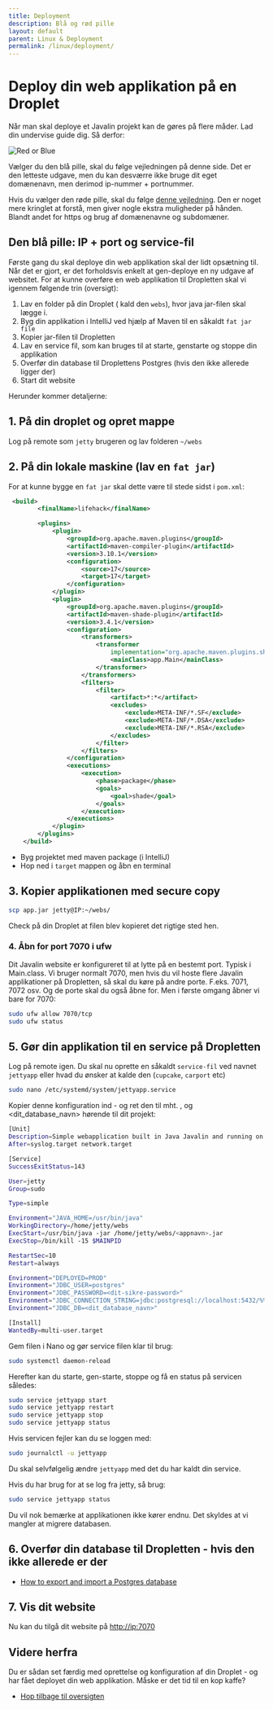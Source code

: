 ```yaml
---
title: Deployment
description: Blå og rød pille
layout: default
parent: Linux & Deployment
permalink: /linux/deployment/
---
```


# Deploy din web applikation på en Droplet

Når man skal deploye et Javalin projekt kan de gøres på flere måder. Lad din undervise guide dig. Så derfor:

![Red or Blue](./images/redblue.webp)

Vælger du den blå pille, skal du følge vejledningen på denne side. Det er den letteste udgave,
men du kan desværre ikke bruge dit eget domænenavn, men derimod ip-nummer + portnummer.

Hvis du vælger den røde pille, skal du følge [denne vejledning](https://github.com/dat2Cph/caddy_deployment). Den er noget mere kringlet at forstå, men giver nogle ekstra muligheder på hånden. Blandt andet for https og brug af domænenavne og subdomæner.

## Den blå pille: IP + port og service-fil

Første gang du skal deploye din web applikation skal der lidt opsætning til. Når det er gjort, er det forholdsvis enkelt at gen-deploye en ny udgave af websitet. For at kunne overføre en web applikation til Dropletten skal vi igennem følgende trin (oversigt):

1. Lav en folder på din Droplet ( kald den `webs`), hvor java jar-filen skal lægge i.
2. Byg din applikation i IntelliJ ved hjælp af Maven til en såkaldt `fat jar file`
3. Kopier jar-filen til Dropletten
4. Lav en service fil, som kan bruges til at starte, genstarte og stoppe din applikation
5. Overfør din database til Droplettens Postgres (hvis den ikke allerede ligger der)
6. Start dit website

Herunder kommer detaljerne:

## 1. På din droplet og opret mappe

Log på remote som `jetty` brugeren og lav folderen `~/webs`

## 2. På din lokale maskine (lav en `fat jar`)

For at kunne bygge en `fat jar` skal dette være til stede sidst i `pom.xml`:

```xml
 <build>
        <finalName>lifehack</finalName>

        <plugins>
            <plugin>
                <groupId>org.apache.maven.plugins</groupId>
                <artifactId>maven-compiler-plugin</artifactId>
                <version>3.10.1</version>
                <configuration>
                    <source>17</source>
                    <target>17</target>
                </configuration>
            </plugin>
            <plugin>
                <groupId>org.apache.maven.plugins</groupId>
                <artifactId>maven-shade-plugin</artifactId>
                <version>3.4.1</version>
                <configuration>
                    <transformers>
                        <transformer
                            implementation="org.apache.maven.plugins.shade.resource.ManifestResourceTransformer">
                            <mainClass>app.Main</mainClass>
                        </transformer>
                    </transformers>
                    <filters>
                        <filter>
                            <artifact>*:*</artifact>
                            <excludes>
                                <exclude>META-INF/*.SF</exclude>
                                <exclude>META-INF/*.DSA</exclude>
                                <exclude>META-INF/*.RSA</exclude>
                            </excludes>
                        </filter>
                    </filters>
                </configuration>
                <executions>
                    <execution>
                        <phase>package</phase>
                        <goals>
                            <goal>shade</goal>
                        </goals>
                    </execution>
                </executions>
            </plugin>
        </plugins>
    </build>
```

- Byg projektet med maven package (i IntelliJ)
- Hop ned i `target` mappen og åbn en terminal

## 3. Kopier applikationen med secure copy

```bash
scp app.jar jetty@IP:~/webs/
```

Check på din Droplet at filen blev kopieret det rigtige sted hen.

### 4. Åbn for port 7070 i ufw

Dit Javalin website er konfigureret til at lytte på en bestemt port. Typisk
i Main.class. Vi bruger normalt 7070, men hvis du vil hoste flere Javalin applikationer på Dropletten, så skal du køre på andre porte. F.eks. 7071, 7072 osv. Og de porte skal du også åbne for. Men i første omgang åbner vi bare for 7070:

```bash
sudo ufw allow 7070/tcp
sudo ufw status
```

## 5. Gør din applikation til en service på Dropletten

Log på remote igen. Du skal nu oprette en såkaldt `service-fil` ved navnet `jettyapp` eller hvad du ønsker at kalde den (`cupcake`, `carport` etc)

```bash
sudo nano /etc/systemd/system/jettyapp.service
```

Kopier denne konfiguration ind - og ret den til mht. <appnavn>, <dit-sikre-password> og <dit_database_navn> hørende til dit projekt:

```bash
[Unit]
Description=Simple webapplication built in Java Javalin and running on Jetty
After=syslog.target network.target

[Service]
SuccessExitStatus=143

User=jetty
Group=sudo

Type=simple

Environment="JAVA_HOME=/usr/bin/java"
WorkingDirectory=/home/jetty/webs
ExecStart=/usr/bin/java -jar /home/jetty/webs/<appnavn>.jar
ExecStop=/bin/kill -15 $MAINPID

RestartSec=10
Restart=always

Environment="DEPLOYED=PROD"
Environment="JDBC_USER=postgres"
Environment="JDBC_PASSWORD=<dit-sikre-password>"
Environment="JDBC_CONNECTION_STRING=jdbc:postgresql://localhost:5432/%%s?currentSchema=public"
Environment="JDBC_DB=<dit_database_navn>"

[Install]
WantedBy=multi-user.target
```

Gem filen i Nano og gør service filen klar til brug:

```bash
sudo systemctl daemon-reload
```

Herefter kan du starte, gen-starte, stoppe og få en status på servicen således:

```bash
sudo service jettyapp start
sudo service jettyapp restart
sudo service jettyapp stop
sudo service jettyapp status
```

Hvis servicen fejler kan du se loggen med:

```bash
sudo journalctl -u jettyapp
```

Du skal selvfølgelig ændre `jettyapp` med det du har kaldt din service.

Hvis du har brug for at se log fra jetty, så brug:

```bash
sudo service jettyapp status
```

Du vil nok bemærke at applikationen ikke kører endnu. Det skyldes at vi mangler at migrere databasen.

## 6. Overfør din database til Dropletten - hvis den ikke allerede er der

- [How to export and import a Postgres database](../webstack/backend/javalin/javalin_how_to.md#4-how-to-export-and-import-a-database)

## 7. Vis dit website

Nu kan du tilgå dit website på <http://ip:7070>

## Videre herfra

Du er sådan set færdig med oprettelse og konfiguration af din Droplet - og har fået deployet din web applikation.
Måske er det tid til en kop kaffe?

- [Hop tilbage til oversigten](../)
